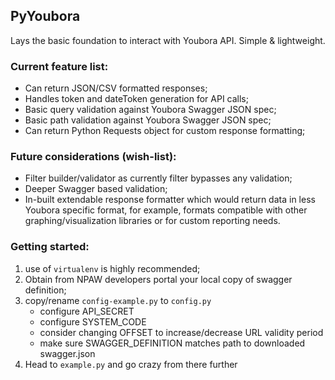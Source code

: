## PyYoubora

Lays the basic foundation to interact with Youbora API. Simple & lightweight. 

### Current feature list:
- Can return JSON/CSV formatted responses;
- Handles token and dateToken generation for API calls;
- Basic query validation against Youbora Swagger JSON spec;
- Basic path validation against Youbora Swagger JSON spec;
- Can return Python Requests object for custom response formatting;

### Future considerations (wish-list):
- Filter builder/validator as currently filter bypasses any validation;
- Deeper Swagger based validation;
- In-built extendable response formatter which would return data in less Youbora specific format,
for example, formats compatible with other graphing/visualization libraries or for custom reporting needs.


### Getting started:
1. use of `virtualenv` is highly recommended;
2. Obtain from NPAW developers portal your local copy of swagger definition;
3. copy/rename `config-example.py` to `config.py`
    - configure API_SECRET
    - configure SYSTEM_CODE
    - consider changing OFFSET to increase/decrease URL validity period
    - make sure SWAGGER_DEFINITION matches path to downloaded swagger.json
4. Head to `example.py` and go crazy from there further